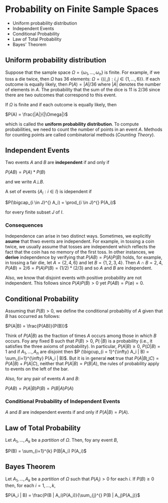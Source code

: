 # Probability on Finite Sample Spaces

* Uniform probability distribution
* Independent Events
* Conditional Probability
* Law of Total Probability
* Bayes' Theorem

## Uniform probability distribution

Suppose that the sample space $\Omega = \{\omega_1, ..., \omega_n \}$ is finite. For example, if we toss a die twice, then $\Omega$ has 36 elements: $\Omega = \{(i,j): i,j \in \{1, ..., 6\}\}$. If each outcome is equally likely, then $P(A) = |A|/36$ where $|A|$ denotes the number of elements in $A$. The probability that the sum of the dice is $11$ is $2/36$ since there are two outcomes that correspond to this event.

If $\Omega$ is finite and if each outcome is equally likely, then

$P(A) = \frac{|A|}{|\Omega|}$

which is called the __uniform probability distribution__. To compute probabilities, we need to count the number of points in an event $A$. Methods for counting points are called combinatorial methods (_Counting Theory_).

## Independent Events

Two events $A$ and $B$ are __independent__ if and only if

$P(AB) = P(A) * P(B)$

and we write $A \bot B$.

A set of events $\{ A_i : i \in I\}$ is idependent if

$P(\bigcap_{i \in J}^{} A_i) = \prod_{i \in J}^{} P(A_i)$

for every finite subset $J$ of $I$.

### Consequences

Independence can arise in two distinct ways. Sometimes, we explicitly __asume__ that thwo events are independent. For example, in tossing a coin twice, we usually assume that tosses are independent which reflects the fact that the coin has no memory of the first toss. In other instances, we __derive__ independence by verifying that $P(AB) = P(A)P(B)$ holds, for example, in tossing a fair die, let $A = \{2,4,6\}$ and let $B=\{1,2,3,4\}$. Then $A \cap B = {2,4}$, $P(AB) = 2/6 = P(A)P(B) = (1/2) * (2/3)$ and so $A$ and $B$ are independent.

Also, we know that disjoint events with positive probability are not independent. This follows since $P(A)P(B) \gt 0$ yet $P(AB) = P(\emptyset) = 0$.

## Conditional Probability

Assuming that $P(B) > 0$, we define the conditional probabiltiy of $A$ given that $B$ has occurred as follows:

$P(A|B) = \frac{P(AB)}{P(B)}$

Think of $P(A|B)$ as the fraction of times $A$ occurs among those in which $B$ occurs. Foy any fixed B such that $P(B) > 0$, $P(\cdot | B)$ is a probability (i.e., it satisfies the three axioms of probability). In particular, $P(A|B) \ge 0$, $P(\Omega | B) = 1$ and if $A_1, ..., A_n$ are disjoint then $P (\bigcup_{i = 1}^{\infty} A_i | B) = \sum_{i=1}^{\infty} P(A_i | B)$. But it is in general __not__ true that $P(A | B \bigcup C) = P(A|B) + P(A|C)$, neither that $P(A|B) = P(B|A)$, the rules of probability apply to events on the left of the bar.

Also, for any pair of events $A$ and $B$:

$P(AB) = P(A|B)P(B) = P(B|A)P(A)$

### Conditional Probability of Independent Events

$A$ and $B$ are independent events if and only if $P(A|B) = P(A)$. 

## Law of Total Probability

Let $A_1, ..., A_k$ be a _partition_ of $\Omega$. Then, foy any event $B$,

$P(B) = \sum_{i=1}^{k} P(B|A_i) P(A_i)$

## Bayes Theorem

Let $A_1, ..., A_k$ be a _partition_ of $\Omega$ such that $P(A_i) > 0$ for each _i_. If $P(B) \ge 0$ then, for each $i = 1, ..., k$,

$P(A_i | B) = \frac{P(B | A_i)P(A_i)}{\sum_{j}^{} P(B | A_j)P(A_j)}$

